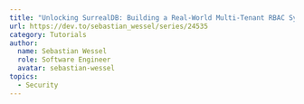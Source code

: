```yaml
---
title: "Unlocking SurrealDB: Building a Real-World Multi-Tenant RBAC System Made Easy (4 Part Series)."
url: https://dev.to/sebastian_wessel/series/24535
category: Tutorials
author:
  name: Sebastian Wessel
  role: Software Engineer
  avatar: sebastian-wessel
topics:
  - Security
---
```


